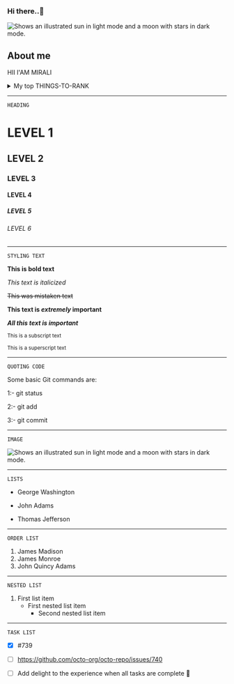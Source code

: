 ### Hi there..👋

<picture>
  <source media="(prefers-color-scheme: dark)" srcset="https://user-images.githubusercontent.com/25423296/163456776-7f95b81a-f1ed-45f7-b7ab-8fa810d529fa.png">
  <source media="(prefers-color-scheme: light)" srcset="https://user-images.githubusercontent.com/25423296/163456779-a8556205-d0a5-45e2-ac17-42d089e3c3f8.png">
  <img alt="Shows an illustrated sun in light mode and a moon with stars in dark mode." src="https://user-images.githubusercontent.com/25423296/163456779-a8556205-d0a5-45e2-ac17-42d089e3c3f8.png">
 
</picture>    
   
   ## About me

HII I'AM MIRALI


<details>
  
<summary>My top THINGS-TO-RANK</summary>

| Rank | THING-TO-RANK |
|-----:|---------------|
|     1|   JAVA        |
|     2|   PYTHON      |
|     3|   PHP         |
   

</details>


----


``````HEADING``````

# LEVEL 1

## LEVEL 2

### LEVEL 3

#### LEVEL 4

##### LEVEL 5

###### LEVEL 6


---------------------



``````STYLING TEXT``````

**This is bold text**

*This text is italicized*

~~This was mistaken text~~

**This text is _extremely_ important**

***All this text is important***

<sub>This is a subscript text</sub>

<sup>This is a superscript text</sup>


--------


``````QUOTING CODE``````

Some basic Git commands are:

1:- git status

2:- git add

3:- git commit



-------------------


``````IMAGE``````


<picture>
  <source media="(prefers-color-scheme: dark)" srcset="http://clipartix.com/wp-content/uploads/2016/09/Cartoon-clip-art-images-illustrations-photos-2.png">
  <img alt="Shows an illustrated sun in light mode and a moon with stars in dark mode." src="http://clipartix.com/wp-content/uploads/2016/09/Cartoon-clip-art-images-illustrations-photos-2.png">
</picture>

-----------------


`````LISTS`````

- George Washington
* John Adams
+ Thomas Jefferson

-------


`````ORDER LIST`````

1. James Madison
2. James Monroe
3. John Quincy Adams

----------
`````NESTED LIST`````

1. First list item
   - First nested list item
     - Second nested list item

---------------

`````TASK LIST`````

- [x] #739
- [ ] https://github.com/octo-org/octo-repo/issues/740
- [ ] Add delight to the experience when all tasks are complete :tada:





